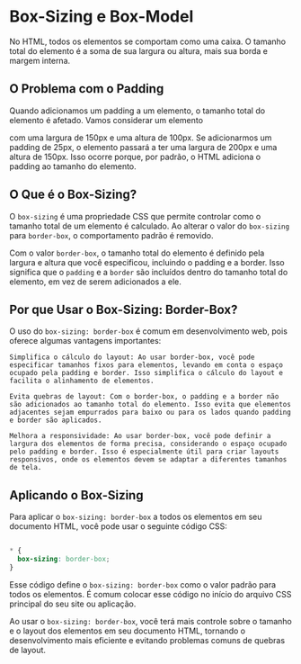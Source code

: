 # Box-Sizing e Box-Model

No HTML, todos os elementos se comportam como uma caixa. O tamanho total do elemento é a soma de sua largura ou altura, mais sua borda e margem interna.

## O Problema com o Padding

Quando adicionamos um padding a um elemento, o tamanho total do elemento é afetado. Vamos considerar um elemento <div> com uma largura de 150px e uma altura de 100px. Se adicionarmos um padding de 25px, o elemento passará a ter uma largura de 200px e uma altura de 150px. Isso ocorre porque, por padrão, o HTML adiciona o padding ao tamanho do elemento.

## O Que é o Box-Sizing?

O ``box-sizing`` é uma propriedade CSS que permite controlar como o tamanho total de um elemento é calculado. Ao alterar o valor do ``box-sizing`` para ``border-box``, o comportamento padrão é removido.

Com o valor ``border-box``, o tamanho total do elemento é definido pela largura e altura que você especificou, incluindo o padding e a border. Isso significa que o ``padding`` e a ``border`` são incluídos dentro do tamanho total do elemento, em vez de serem adicionados a ele.

## Por que Usar o Box-Sizing: Border-Box?

O uso do ``box-sizing: border-box`` é comum em desenvolvimento web, pois oferece algumas vantagens importantes:

    Simplifica o cálculo do layout: Ao usar border-box, você pode especificar tamanhos fixos para elementos, levando em conta o espaço ocupado pela padding e border. Isso simplifica o cálculo do layout e facilita o alinhamento de elementos.

    Evita quebras de layout: Com o border-box, o padding e a border não são adicionados ao tamanho total do elemento. Isso evita que elementos adjacentes sejam empurrados para baixo ou para os lados quando padding e border são aplicados.

    Melhora a responsividade: Ao usar border-box, você pode definir a largura dos elementos de forma precisa, considerando o espaço ocupado pelo padding e border. Isso é especialmente útil para criar layouts responsivos, onde os elementos devem se adaptar a diferentes tamanhos de tela.

## Aplicando o Box-Sizing

Para aplicar o ``box-sizing: border-box`` a todos os elementos em seu documento HTML, você pode usar o seguinte código CSS:

```css

* {
  box-sizing: border-box;
}
```

Esse código define o ``box-sizing: border-box`` como o valor padrão para todos os elementos. É comum colocar esse código no início do arquivo CSS principal do seu site ou aplicação.

Ao usar o ``box-sizing: border-box``, você terá mais controle sobre o tamanho e o layout dos elementos em seu documento HTML, tornando o desenvolvimento mais eficiente e evitando problemas comuns de quebras de layout.